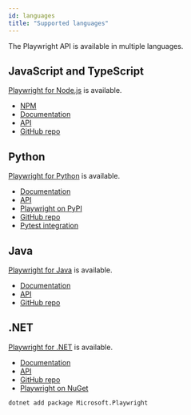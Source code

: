 ```yaml
---
id: languages
title: "Supported languages"
---
```


The Playwright API is available in multiple languages.

<!-- TOC -->

## JavaScript and TypeScript

[Playwright for Node.js](https://playwright.dev/docs/intro) is available.

* [NPM](https://www.npmjs.com/package/playwright)
* [Documentation](https://playwright.dev/docs/intro)
* [API](https://playwright.dev/docs/api/class-playwright)
* [GitHub repo](https://github.com/microsoft/playwright)

## Python

[Playwright for Python](https://playwright.dev/python/docs/intro) is available.

* [Documentation](https://playwright.dev/python/docs/intro)
* [API](https://playwright.dev/python/docs/api/class-playwright)
* [Playwright on PyPI](https://pypi.org/project/playwright/)
* [GitHub repo](https://github.com/microsoft/playwright-python)
* [Pytest integration](https://github.com/microsoft/playwright-pytest)

## Java

[Playwright for Java](https://playwright.dev/java/docs/intro) is available.

* [Documentation](https://playwright.dev/java/docs/intro)
* [API](https://playwright.dev/java/docs/api/class-playwright)
* [GitHub repo](https://github.com/microsoft/playwright-java)

## .NET

[Playwright for .NET](https://playwright.dev/dotnet/docs/intro) is available.

* [Documentation](https://playwright.dev/dotnet/docs/intro)
* [API](https://playwright.dev/dotnet/docs/api/class-playwright)
* [GitHub repo](https://github.com/microsoft/playwright-dotnet)
* [Playwright on NuGet](https://www.nuget.org/packages/Microsoft.Playwright)

```
dotnet add package Microsoft.Playwright
```
